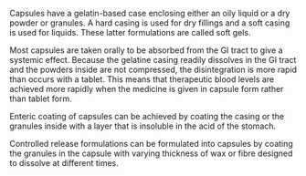Capsules have a gelatin-based case enclosing either an oily liquid or a dry powder or granules. A hard casing is used for dry fillings and a soft casing is used for liquids. These latter formulations are called soft gels.

Most capsules are taken orally to be absorbed from the GI tract to give a systemic effect. Because the gelatine casing readily dissolves in the GI tract and the powders inside are not compressed, the disintegration is more rapid than occurs with a tablet. This means that therapeutic blood levels are achieved more rapidly when the medicine is given in capsule form rather than tablet form.

Enteric coating of capsules can be achieved by coating the casing or the granules inside with a layer that is insoluble in the acid of the stomach.

Controlled release formulations can be formulated into capsules by coating the granules in the capsule with varying thickness of wax or fibre designed to dissolve at different times.
